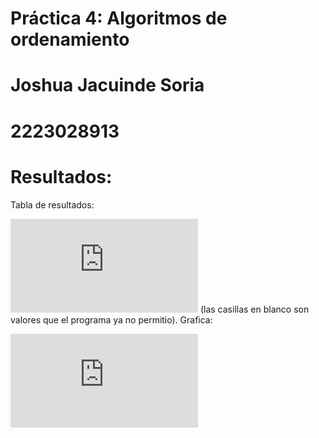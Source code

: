 # Práctica 4: Algoritmos de ordenamiento
# Joshua Jacuinde Soria
# 2223028913
# Resultados:
Tabla de resultados:

![tiempos de ejecucion](https://github.com/AGN-Teaching/practica-4-algoritmos-de-ordenamiento-joshua-jacuinde-soria/blob/main/tiempos%20de%20ejecucion.pdf)
(las casillas en blanco son valores que el programa ya no permitio).
Grafica:

![grafica](https://github.com/AGN-Teaching/practica-4-algoritmos-de-ordenamiento-joshua-jacuinde-soria/blob/main/tiempos%20de%20ejecucion.pdf)
